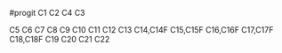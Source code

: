 #progit
C1
C2
C4
C3

C5
C6
C7
C8
C9
C10
C11
C12
C13
C14,C14F
C15,C15F
C16,C16F
C17,C17F
C18,C18F
C19
C20
C21
C22
